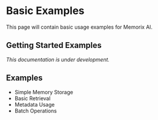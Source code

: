 # Basic Examples

This page will contain basic usage examples for Memorix AI.

## Getting Started Examples

*This documentation is under development.*

## Examples

- Simple Memory Storage
- Basic Retrieval
- Metadata Usage
- Batch Operations 